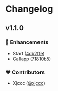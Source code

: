 # Changelog


## v1.1.0


### 🚀 Enhancements

- Start ([4db2ffe](https://github.com/xjccc/nuxt-callapp/commit/4db2ffe))
- Callapp ([71810b5](https://github.com/xjccc/nuxt-callapp/commit/71810b5))

### ❤️ Contributors

- Xjccc ([@xjccc](http://github.com/xjccc))

